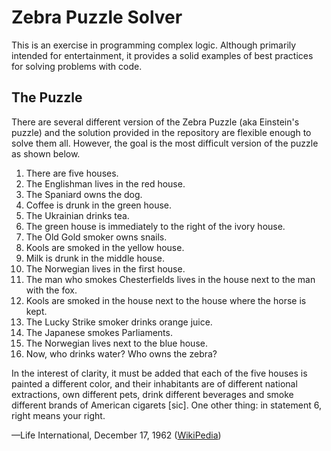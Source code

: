 # Zebra Puzzle Solver

This is an exercise in programming complex logic. Although primarily intended
for entertainment, it provides a solid examples of best practices for solving
problems with code.

## The Puzzle

There are several different version of the Zebra Puzzle (aka Einstein's puzzle)
and the solution provided in the repository are flexible enough to solve them
all. However, the goal is the most difficult version of the puzzle as shown
below.

1. There are five houses.
1. The Englishman lives in the red house.
1. The Spaniard owns the dog.
1. Coffee is drunk in the green house.
1. The Ukrainian drinks tea.
1. The green house is immediately to the right of the ivory house.
1. The Old Gold smoker owns snails.
1. Kools are smoked in the yellow house.
1. Milk is drunk in the middle house.
1. The Norwegian lives in the first house.
1. The man who smokes Chesterfields lives in the house next to the man with the
fox.
1. Kools are smoked in the house next to the house where the horse is kept.
1. The Lucky Strike smoker drinks orange juice.
1. The Japanese smokes Parliaments.
1. The Norwegian lives next to the blue house.
1. Now, who drinks water? Who owns the zebra?

In the interest of clarity, it must be added that each of the five houses is
painted a different color, and their inhabitants are of different national
extractions, own different pets, drink different beverages and smoke different
brands of American cigarets [sic]. One other thing: in statement 6, right means
your right.

—Life International, December 17, 1962
([WikiPedia](https://en.wikipedia.org/wiki/Zebra_Puzzle))

